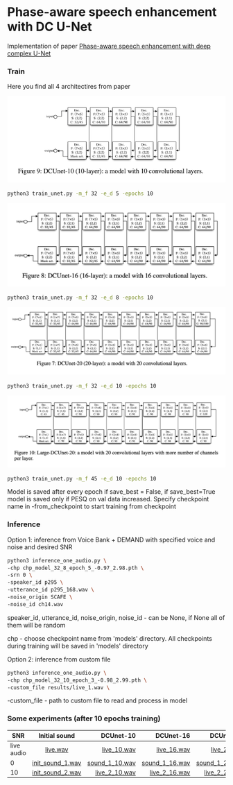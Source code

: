 # Phase-aware speech enhancement with DC U-Net
Implementation of paper [Phase-aware speech enhancement with deep complex U-Net](https://openreview.net/pdf?id=SkeRTsAcYm) 

### Train
Here you find all 4 architectires from paper

![DCUnet_10](images/DCUnet_10.png)

```bash
python3 train_unet.py -m_f 32 -e_d 5 -epochs 10
```

![DCUnet_16](images/DCUnet_16.png)

```bash
python3 train_unet.py -m_f 32 -e_d 8 -epochs 10
```

![DCUnet_20](images/DCUnet_20.png)

```bash
python3 train_unet.py -m_f 32 -e_d 10 -epochs 10
```

![DCUnet_20](images/Large_DCUnet_20.png)

```bash
python3 train_unet.py -m_f 45 -e_d 10 -epochs 10
```

Model is saved after every epoch if save_best = False, if save_best=True
model is saved only if PESQ on val data increased.
Specify checkpoint name in -from_checkpoint to start training from checkpoint

### Inference
Option 1: inference from Voice Bank + DEMAND with specified voice and noise and 
desired SNR

```bash
python3 inference_one_audio.py \
-chp chp_model_32_8_epoch_5_-0.97_2.98.pth \
-srn 0 \
-speaker_id p295 \
-utterance_id p295_168.wav \
-noise_origin SCAFE \
-noise_id ch14.wav
```
speaker_id, utterance_id, noise_origin, noise_id - can be None, if None
all of them will be random

chp - choose checkpoint name from 'models' directory. All checkpoints during training will be saved in
'models' directory

Option 2: inference from custom file
```bash
python3 inference_one_audio.py \
-chp chp_model_32_10_epoch_3_-0.98_2.99.pth \
-custom_file results/live_1.wav \
```
-custom_file - path to custom file to read and process in model

### Some experiments (after 10 epochs training)

|  SNR          |  Initial sound| DCUnet-10     | DCUnet-16  | DCUnet-20 |
| ------------- |:-------------:| -------------:|-----------:|----------:|
| live audio    | [live.wav](results/live_1.wav) |[live_10.wav](results/model_32_5_9_live_1.wav) | [live_16.wav](results/model_32_8_6_live_1.wav) |[live_20.wav](results/model_32_10_6_live_1.wav)|
| 0     | [init_sound_1.wav](results/init_sound_p361_010_TMETRO_ch01_0.wav) |[sound_1_10.wav](results/model_32_5_9_p361_010_TMETRO_ch01_0.wav) | [sound_1_16.wav](results/model_32_8_9_p361_010_TMETRO_ch01_0.wav) |[sound_1_20.wav](results/model_32_10_6_p361_010_TMETRO_ch01_0.wav)|
| 10 | [init_sound_2.wav](results/init_sound_p361_010_TMETRO_ch01_10.wav) |[live_2_10.wav](results/model_32_5_9_p361_010_TMETRO_ch01_10.wav) | [live_2_16.wav](results/model_32_8_9_p361_010_TMETRO_ch01_10.wav) |[live_2_20.wav](results/model_32_10_6_p361_010_TMETRO_ch01_10.wav)|

